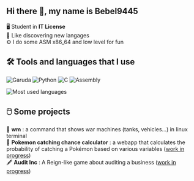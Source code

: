 ## Hi there 👋, my name is Bebel9445

🖥️ Student in **IT License**<br>
👀 Like discovering new langages<br>
⚙️ I do some ASM x86_64 and low level for fun

## 🛠️ Tools and languages that I use

![Garuda](https://img.shields.io/badge/Garuda-7F3FBE?logo=garudalinux&logoColor=white)
![Python](https://img.shields.io/badge/Python-blue?logo=python&logoColor=yellow)
![C](https://img.shields.io/badge/C-00599C?logo=c&logoColor=white)
![Assembly](https://img.shields.io/badge/x86__64-grey?logo=assemblyscript&logoColor=white)

![Most used languages](https://github-readme-stats.vercel.app/api/top-langs/?username=bebel9445&layout=pie&theme=blue-green&hide=g-code&langs_count=10&hide_border=true)

## 🖱️ Some projects

🚗 **wm** : a command that shows war machines (tanks, vehicles...) in linux terminal<br>
🪩 **Pokemon catching chance calculator** : a webapp that calculates the probability of catching a Pokémon based on various variables (<ins>work in progress</ins>)<br>
🖋️ **Audit Inc** : A Reign-like game about auditing a business (<ins>work in progress</ins>)


<!--
**Bebel9445/Bebel9445** is a ✨ _special_ ✨ repository because its `README.md` (this file) appears on your GitHub profile.

Here are some ideas to get you started:

- 🔭 I’m currently working on ...
- 🌱 I’m currently learning ...
- 👯 I’m looking to collaborate on ...
- 🤔 I’m looking for help with ...
- 💬 Ask me about ...
- 📫 How to reach me: ...
- 😄 Pronouns: ...
- ⚡ Fun fact: ...
-->
